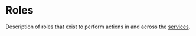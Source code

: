 # Roles

Description of roles that exist to perform actions in and across the [services](../services).
